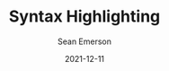 ---
author: "Sean Emerson"
title: Syntax Highlighting
lead:
draft: true
date: 2021-12-11
description: ""
images: []
categories: []
tags: []
archives: [2021/12]
---
